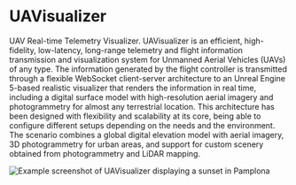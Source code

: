 # UAVisualizer
UAV Real-time Telemetry Visualizer. UAVisualizer is an efficient, high-fidelity, low-latency, long-range telemetry and flight information transmission and visualization system for Unmanned Aerial Vehicles (UAVs) of any type. The information generated by the flight controller is transmitted through a flexible WebSocket client-server architecture to an Unreal Engine 5-based realistic visualizer that renders the information in real time, including a digital surface model with high-resolution aerial imagery and photogrammetry for almost any terrestrial location. This architecture has been designed with flexibility and scalability at its core, being able to configure different setups depending on the needs and the environment. The scenario combines a global digital elevation model with aerial imagery, 3D photogrammetry for urban areas, and support for custom scenery obtained from photogrammetry and LiDAR mapping.

![Example screenshot of UAVisualizer displaying a sunset in Pamplona](https://i.ibb.co/GMJr6hT/3dtiles-1.png)

